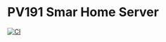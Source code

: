 # PV191 Smar Home Server

[![CI](https://github.com/KristianMika/pv191-smart-home-server/actions/workflows/ci.yaml/badge.svg)](https://github.com/KristianMika/pv191-smart-home-server/actions/workflows/ci.yaml)
